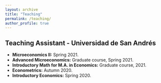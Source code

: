 ```yaml
---
layout: archive
title: "Teaching"
permalink: /teaching/
author_profile: true
---
```


## Teaching Assistant - Universidad de San Andrés
* **Microeconomics II:** Spring 2021. 
* **Advanced Microeconomics:** Graduate course, Spring 2021. 
* **Introductory Math for M.A. in Economics:** Graduate course, 2021.
* **Econometrics:** Autumn 2020. 
* **Introductory Economics:** Spring 2020.
<!---  Textbook used: [Strategy](http://econweb.ucsd.edu/~jwatson/#strategy), Joel Watson. ---> 
<!--- Textbook used: [Microeconomic Theory](https://www.upf.edu/web/andreu-mas-colell/llibres/-/ppc/vistaAmpliada/LLI828/CAT/l3Yo0Qnal0dE?p_auth=ZzSOWGKi), Mas Colell, Whinston & Green. --->

<!---
{% include base_path %}

{% for post in site.teaching reversed %}
  {% include archive-single.html %}
{% endfor %}
--->
